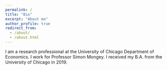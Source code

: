 ```yaml
---
permalink: /
title: "Bio"
excerpt: "About me"
author_profile: true
redirect_from: 
  - /about/
  - /about.html
---
```


I am a research professional at the University of Chicago Department of Economics. I work for Professor Simon Mongey. I received my B.A. from the University of Chicago in 2019.